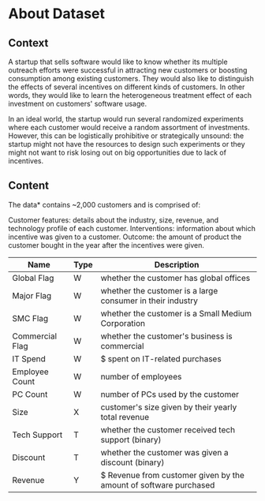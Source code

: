 # About Dataset

## Context

A startup that sells software would like to know whether its multiple outreach efforts were successful in attracting new customers or boosting consumption among existing customers. They would also like to distinguish the effects of several incentives on different kinds of customers. In other words, they would like to learn the heterogeneous treatment effect of each investment on customers' software usage.

In an ideal world, the startup would run several randomized experiments where each customer would receive a random assortment of investments. However, this can be logistically prohibitive or strategically unsound: the startup might not have the resources to design such experiments or they might not want to risk losing out on big opportunities due to lack of incentives.

## Content

The data* contains ~2,000 customers and is comprised of:

Customer features: details about the industry, size, revenue, and technology profile of each customer.
Interventions: information about which incentive was given to a customer.
Outcome: the amount of product the customer bought in the year after the incentives were given.

| Name            | Type | Description                                                        |
|-----------------|------|--------------------------------------------------------------------|
| Global Flag     | W    | whether the customer has global offices                            |
| Major Flag      | W    | whether the customer is a large consumer in their industry         |
| SMC Flag        | W    | whether the customer is a Small Medium Corporation                 |
| Commercial Flag | W    | whether the customer's business is commercial                      |
| IT Spend        | W    | $ spent on IT-related purchases                                    |
| Employee Count  | W    | number of employees                                                |
| PC Count        | W    | number of PCs used by the customer                                 |
| Size            | X    | customer's size given by their yearly total revenue                |
| Tech Support    | T    | whether the customer received tech support (binary)                |
| Discount        | T    | whether the customer was given a discount (binary)                 |
| Revenue         | Y    | $ Revenue from customer given by the amount of software purchased  |
